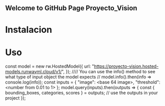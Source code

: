 ## Welcome to GitHub Page Proyecto_Vision
# Instalacion
<!-- include this in your HTML file -->
<script src="https://cdn.jsdelivr.net/npm/@runwayml/hosted-models@latest/dist/hosted-models.js"></script>

# Uso
const model = new rw.HostedModel({
  url: "https://proyecto-vision.hosted-models.runwayml.cloud/v1/",
});
//// You can use the info() method to see what type of input object the model expects
// model.info().then(info => console.log(info));
const inputs = {
  "image": <base 64 image>,
  "threshold": <number from 0.01 to 1>
};
model.query(inputs).then(outputs => {
  const { bounding_boxes, categories, scores } = outputs;
  // use the outputs in your project
});
